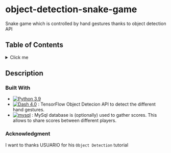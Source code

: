 # object-detection-snake-game
Snake game which is controlled by hand gestures thanks to object detection API

## Table of Contents
<details>
  <summary>Click me</summary>
  
  ### Contents
  1. [Description](#description)
  2. [Built With](#built-with)
  3. [Challenges](#challenges)
  4. [Getting Started](#getting-started)
</details>

## Description

### Built With

- [![Python 3.9](https://img.shields.io/badge/python-3.9-blue.svg)](https://www.python.org/downloads/release/python-390/)
- [![Dash 4.0](https://img.shields.io/badge/TensorFlow-2-green.svg)](https://dash.plotly.com/) : TensorFlow Object Detecion API to detect the different hand gestures.
- [![mysql](https://img.shields.io/badge/MySQL-database-orange?style=flate&logo=mysql&logoColor=white.svg)](https://mysql.com/) : MySql database is (optionally) used to gather scores. This allows to share scores between different players.


### Acknowledgment

I want to thanks USUARIO for his `Object Detection` tutorial

